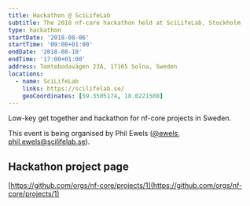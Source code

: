 ```yaml
---
title: Hackathon @ SciLifeLab
subtitle: The 2018 nf-core hackathon held at SciLifeLab, Stockholm
type: hackathon
startDate: '2018-08-06'
startTime: '09:00+01:00'
endDate: '2018-08-10'
endTime: '17:00+01:00'
address: Tomtebodavägen 23A, 17165 Solna, Sweden
locations:
  - name: SciLifeLab
    links: https://scilifelab.se/
    geoCoordinates: [59.3505174, 18.0221508]
---
```


Low-key get together and hackathon for nf-core projects in Sweden.

This event is being organised by Phil Ewels ([@ewels](https://github.com/ewels), [phil.ewels@scilifelab.se](mailto:phil.ewels@scilifelab.se)).

## Hackathon project page

[https://github.com/orgs/nf-core/projects/1](https://github.com/orgs/nf-core/projects/1)
